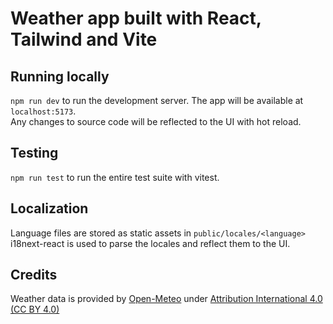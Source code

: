 # Weather app built with React, Tailwind and Vite

## Running locally
`npm run dev` to run the development server. The app will be available at `localhost:5173`.  
Any changes to source code will be reflected to the UI with hot reload.

## Testing
`npm run test` to run the entire test suite with vitest.

## Localization
Language files are stored as static assets in `public/locales/<language>`  
i18next-react is used to parse the locales and reflect them to the UI.

## Credits
Weather data is provided by [Open-Meteo](https://github.com/open-meteo/open-meteo) under [Attribution International 4.0 (CC BY 4.0)](https://creativecommons.org/licenses/by/4.0/)
